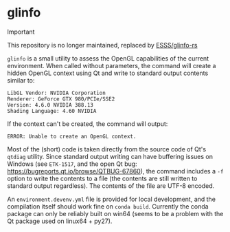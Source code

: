 glinfo
======

> [!IMPORTANT]
> This repository is no longer maintained, replaced by [ESSS/glinfo-rs](https://github.com/ESSS/glinfo-rs)

`glinfo` is a small utility to assess the OpenGL capabilities of the current environment. When called without parameters, the command will create a hidden OpenGL context using Qt and write to standard output contents similar to:

```
LibGL Vendor: NVIDIA Corporation
Renderer: GeForce GTX 980/PCIe/SSE2
Version: 4.6.0 NVIDIA 388.13
Shading Language: 4.60 NVIDIA
```

If the context can't be created, the command will output:

```
ERROR: Unable to create an OpenGL context.
```

Most of the (short) code is taken directly from the source code of Qt's `qtdiag` utility. Since standard output writing can have buffering issues on Windows (see `ETK-1517`, and the open Qt bug: https://bugreports.qt.io/browse/QTBUG-67860), the command includes a `-f` option to write the contents to a file (the contents are still written to standard output regardless). The contents of the file are UTF-8 encoded.

An `environment.devenv.yml` file is provided for local development, and the compilation itself should work fine on `conda build`. Currently the conda package can only be reliably built on win64 (seems to be a problem with the Qt package used on linux64 + py27).

